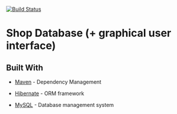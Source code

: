 [![Build Status](https://travis-ci.org/Mikbac/ShopDB-GUI.svg?branch=master)](https://travis-ci.org/Mikbac/ShopDB-GUI)

# Shop Database (+ graphical user interface)
## Built With

* [Maven](https://maven.apache.org/) - Dependency Management

* [Hibernate](http://hibernate.org/) - ORM framework

* [MySQL](https://www.mysql.com/) -  Database management system